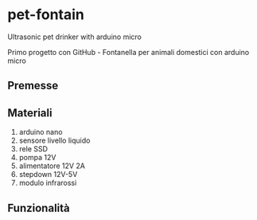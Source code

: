 # pet-fontain

Ultrasonic pet drinker with arduino micro

Primo progetto con GitHub - Fontanella per animali domestici con arduino micro

## Premesse

## Materiali
1. arduino nano
2. sensore livello liquido
3. rele SSD
4. pompa 12V
5. alimentatore 12V 2A
6. stepdown 12V-5V
7. modulo infrarossi

## Funzionalità


